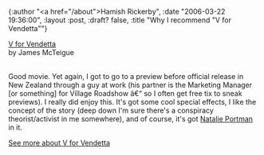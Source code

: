 {:author "<a href=\"/about\">Hamish Rickerby</a>", :date "2006-03-22 19:36:00", :layout :post, :draft? false, :title "Why I recommend \"V for Vendetta\""}

<div>
<div><a href="http://www.allconsuming.net/item/view/45198"><img src="http://images.amazon.com/images/P/B00005JOE8.01._SCTHUMBZZZ_.jpg" alt="" /></a></div>
<div><a href="http://www.allconsuming.net/item/view/45198">V for Vendetta</a></div>
<div>by James McTeigue</div>
 
<div>

Good movie.  Yet again, I got to go to a preview before official release in New Zealand through a guy at work (his partner is the Marketing Manager [or something] for Village Roadshow â€“ so I often get free tix to sneak previews).  I really did enjoy this.  It's got some cool special effects, I like the concept of the story (deep down I'm sure there's a conspiracy theorist/activist in me somewhere), and of course, it's got <a href="http://www.43people.com/profile/view/97400">Natalie Portman</a> in it.

</div>
<div><a href="http://www.allconsuming.net/person/rickerbh/45198">
See more about V for Vendetta</a></div>
</div>
